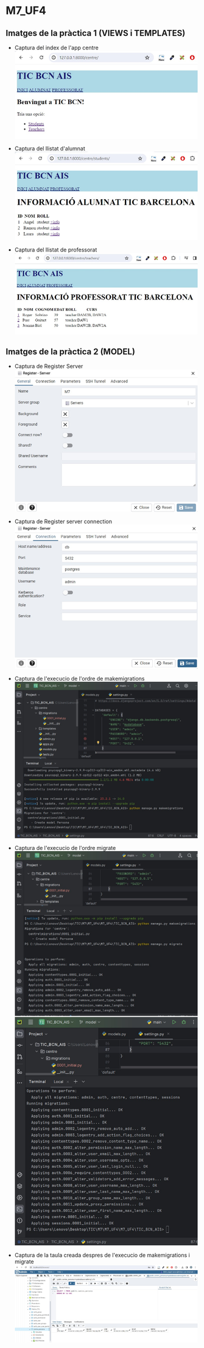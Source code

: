 # M7_UF4

## Imatges de la pràctica 1 (VIEWS i TEMPLATES)

+ Captura del index de l'app centre
![Imatge del index de la aplicacio centre](vista_index.jpg)


+  Captura del llistat d'alumnat
![Imatge llista alumnat de la aplicacio centre](vista_alumnat.jpg)


+  Captura del llistat de professorat
![Imatge llista professorat de la aplicacio centre](vista_professorat.jpg)




## Imatges de la pràctica 2 (MODEL)

+ Captura de Register Server
![Imatge del proces del registre del server](Register_server.jpg)


+ Captura de Register server connection
![Imatge de les dades de connexio durant el register server](Register_server_connection.jpg)


+ Captura de l'execucio de l'ordre de makemigrations
![Imatge de l'ordre makemigrations executada](makemigrations.jpg)


+ Captura de l'execucio de l'ordre migrate
![Imatge de l'execucio de l'ordre de migrate](migrate.jpg)
![Imatge de l'execucio de l'ordre de migrate](migrate2.jpg)


+ Captura de la taula creada despres de l'execucio de makemigrations i migrate
![Imatge de la taula centre_persona](taula_centre_persona.jpg)









